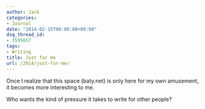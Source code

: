 ```yaml
---
author: Jack
categories:
- Journal
date: "2014-02-15T00:00:00+00:00"
dsq_thread_id:
- 3595657
tags:
- Writing
title: Just for me
url: /2014/just-for-me/
---
```


Once I realize that this space (baty.net) is only here for my own amusement, it becomes more interesting to me.

Who wants the kind of pressure it takes to write for other people?